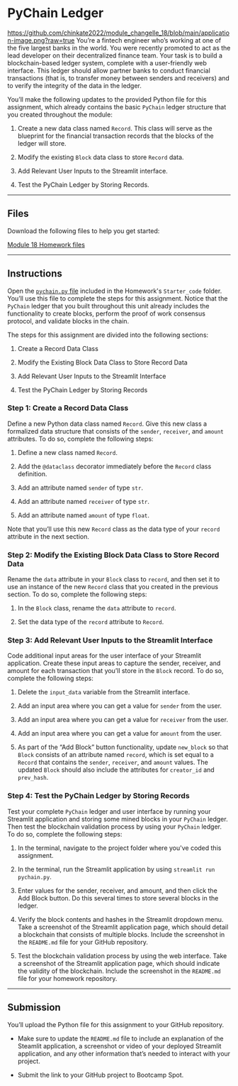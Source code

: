 # PyChain Ledger

https://github.com/chinkate2022/module_changelle_18/blob/main/application-image.png?raw=true
You’re a fintech engineer who’s working at one of the five largest banks in the world. You were recently promoted to act as the lead developer on their decentralized finance team. Your task is to build a blockchain-based ledger system, complete with a user-friendly web interface. This ledger should allow partner banks to conduct financial transactions (that is, to transfer money between senders and receivers) and to verify the integrity of the data in the ledger.

You’ll make the following updates to the provided Python file for this assignment, which already contains the basic `PyChain` ledger structure that you created throughout the module:

1. Create a new data class named `Record`. This class will serve as the blueprint for the financial transaction records that the blocks of the ledger will store.

2. Modify the existing `Block` data class to store `Record` data.

3. Add Relevant User Inputs to the Streamlit interface.

4. Test the PyChain Ledger by Storing Records.

---
## Files

Download the following files to help you get started:

[Module 18 Homework files](Starter_Code/pychain.py)

---

## Instructions

Open the [`pychain.py` file](Starter_Code/pychain.py) included in the Homework's `Starter_code` folder. You’ll use this file to complete the steps for this assignment. Notice that the `PyChain` ledger that you built throughout this unit already includes the functionality to create blocks, perform the proof of work consensus protocol, and validate blocks in the chain.

The steps for this assignment are divided into the following sections:

1. Create a Record Data Class

2. Modify the Existing Block Data Class to Store Record Data

3. Add Relevant User Inputs to the Streamlit Interface

4. Test the PyChain Ledger by Storing Records

### Step 1: Create a Record Data Class

Define a new Python data class named `Record`. Give this new class a formalized data structure that consists of the `sender`, `receiver`, and `amount` attributes. To do so, complete the following steps:

1. Define a new class named `Record`.

2. Add the `@dataclass` decorator immediately before the `Record` class definition.

3. Add an attribute named `sender` of type `str`.

4. Add an attribute named `receiver` of type `str`.

5. Add an attribute named `amount` of type `float`.

Note that you’ll use this new `Record` class as the data type of your `record` attribute in the next section.

### Step 2: Modify the Existing Block Data Class to Store Record Data

Rename the `data` attribute in your `Block` class to `record`, and then set it to use an instance of the new `Record` class that you created in the previous section. To do so, complete the following steps:

1. In the `Block` class, rename the `data` attribute to `record`.

2. Set the data type of the `record` attribute to `Record`.

### Step 3: Add Relevant User Inputs to the Streamlit Interface

Code additional input areas for the user interface of your Streamlit application. Create these input areas to capture the sender, receiver, and amount for each transaction that you’ll store in the `Block` record. To do so, complete the following steps:

1. Delete the `input_data` variable from the Streamlit interface.

2. Add an input area where you can get a value for `sender` from the user.

3. Add an input area where you can get a value for `receiver` from the user.

4. Add an input area where you can get a value for `amount` from the user.

5. As part of the “Add Block” button functionality, update `new_block` so that `Block` consists of an attribute named `record`, which is set equal to a `Record` that contains the `sender`, `receiver`, and `amount` values. The updated `Block` should also include the attributes for `creator_id` and `prev_hash`.

### Step 4: Test the PyChain Ledger by Storing Records

Test your complete `PyChain` ledger and user interface by running your Streamlit application and storing some mined blocks in your `PyChain` ledger. Then test the blockchain validation process by using your `PyChain` ledger. To do so, complete the following steps:

1. In the terminal, navigate to the project folder where you've coded this assignment.

2. In the terminal, run the Streamlit application by using `streamlit run pychain.py`.

3. Enter values for the sender, receiver, and amount, and then click the Add Block button. Do this several times to store several blocks in the ledger.

4. Verify the block contents and hashes in the Streamlit dropdown menu. Take a screenshot of the Streamlit application page, which should detail a blockchain that consists of multiple blocks. Include the screenshot in the `README.md` file for your GitHub repository.

5. Test the blockchain validation process by using the web interface. Take a screenshot of the Streamlit application page, which should indicate the validity of the blockchain. Include the screenshot in the `README.md` file for your homework repository.

---
## Submission

You’ll upload the Python file for this assignment to your GitHub repository.

* Make sure to update the `README.md` file to include an explanation of the Steamlit application, a screenshot or video of your deployed Streamlit application, and any other information that’s needed to interact with your project.

* Submit the link to your GitHub project to Bootcamp Spot.
